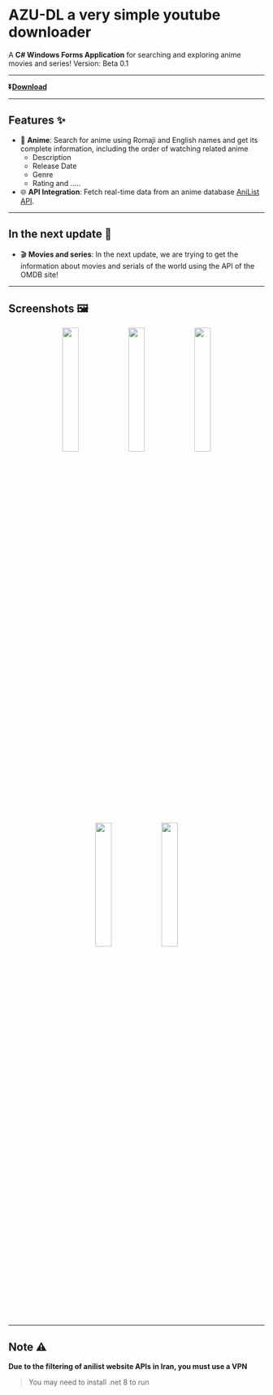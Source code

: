# AZU-DL a very simple youtube downloader 

A **C# Windows Forms Application** for searching and exploring anime movies and series!
Version: Beta 0.1

---

**⏬[Download](https://github.com/TheGreatAzizi/AZU-DL/releases/download/v1.0/AZU-DL.zip)**

---

## Features ✨
- 🍿 **Anime**: Search for anime using Romaji and English names and get its complete information, including the order of watching related anime
  - Description
  - Release Date
  - Genre
  - Rating and .....
- 🌐 **API Integration**: Fetch real-time data from an anime database [AniList API](https://anilist.gitbook.io/anilist-apiv2-docs/).

---

## In the next update 📌
 - 🎬 **Movies and series**: In the next update, we are trying to get the information about movies and serials of the world using the API of the OMDB site!

---

## Screenshots 🖼️
<p align="center">
    <img src="./IMG/01.png" width="25%" />
    <img src="./IMG/02.png" width="25%" />
    <img src="./IMG/03.png" width="25%" />
    <img src="./IMG/04.png" width="25%" />
    <img src="./IMG/05.png" width="25%" />
</p>


---

## Note ⚠️
**Due to the filtering of anilist website APIs in Iran, you must use a VPN**
> You may need to install .net 8 to run

